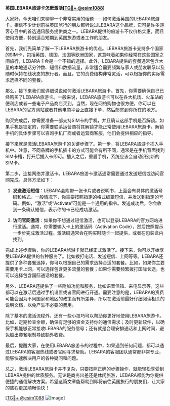**英国LEBARA旅游卡怎麽激活[[TG💪+ @esim1088](https://t.me/s/esim1088)]**

大家好，今天咱们来聊聊一个非常实用的话题——如何激活英国的LEBARA旅游卡。相信不少计划前往英国旅行的朋友都听说过LEBARA这个品牌，它可是许多游客心目中的首选通讯服务提供商之一。LEBARA提供的旅游卡不仅价格实惠，而且使用方便，特别适合短期到英国旅游或者工作的朋友。

首先，我们先简单了解一下LEBARA旅游卡的优点。LEBARA旅游卡支持多个国家的SIM卡，包括英国、德国、法国等欧洲国家，这意味着如果你经常在这些国家之间旅行，LEBARA卡会是一个不错的选择。此外，LEBARA提供的套餐通常包含大量的本地通话分钟数、短信和数据流量，非常适合需要频繁与家人或朋友联系以及随时保持在线状态的旅行者。而且，它的资费结构非常灵活，可以根据你的实际需求选择不同的套餐。

那么，接下来我们就详细说说如何激活LEBARA旅游卡。首先，你需要确保自己已经购买了LEBARA旅游卡。一般来说，LEBARA旅游卡可以在各大机场、火车站的便利店或者一些电子产品商店买到。当然，现在网络购物也很方便，你可以在LEBARA的官方网站或者其他电商平台上直接下单，然后邮寄到你所在的地方。

购买完成后，你需要准备一部支持SIM卡的手机，并且确认这部手机是否解锁。如果手机是锁定的，你需要联系运营商将其解锁才能正常使用LEBARA旅游卡。解锁手机的具体步骤可以咨询手机厂商或者运营商客服，他们会提供相应的指导。

接下来就是激活LEBARA旅游卡的关键步骤了。第一步，将LEBARA旅游卡插入手机中。注意，不同品牌的手机插卡的方式可能会有所不同，通常是在手机背面找到SIM卡槽，打开后插入卡即可。插入之后，重启手机，系统应该会自动识别新的SIM卡。

第二步，连接网络并激活卡。LEBARA旅游卡激活通常需要通过发送短信或访问官网完成。具体方法如下：

1. **发送激活短信**：LEBARA会附带一张卡片或者说明书，上面会有具体的激活号码和格式。一般情况下，你需要按照指定的格式编辑短信，并发送到指定的号码。例如，“激活”或“Activate”可能是一个通用的指令。发送成功后，你会收到一条确认短信，表示你的卡已经成功激活。

2. **访问官网激活**：如果你不想通过短信激活，也可以登录LEBARA的官方网站进行激活。通常，你需要输入卡上的激活码（Activation Code），然后按照提示一步步完成激活过程。激活码通常会在购买时随卡一起提供，或者在包装盒内找到。

完成上述步骤后，你的LEBARA旅游卡就已经正式激活了。接下来，你可以开始享受LEBARA提供的各种服务了。比如拨打电话、发送短信、上网等等。LEBARA还提供了多种套餐选择，你可以根据自己的需求选择合适的套餐。比如，如果你主要需要用卡上网，可以选择包含更多流量的套餐；如果你需要频繁拨打国际长途，也可以选择包含国际通话的套餐。

另外，LEBARA还提供了一些附加功能和服务，比如语音信箱、来电显示等，这些都可以在激活后通过手机设置或者官网进行开通。需要注意的是，LEBARA的资费可能会因为不同国家和地区的政策而有所差异，所以在激活前最好仔细阅读相关的说明文档，以免产生不必要的费用。

除了基本的激活流程外，还有一些小技巧可以帮助你更好地使用LEBARA旅游卡。比如，定期检查余额，确保有足够的资金支持你的通信需求；及时更新软件，以确保手机能够正常接收LEBARA的服务信号；还有就是合理安排通话和上网时间，避免超出套餐限制导致额外收费。

最后，提醒大家，在使用LEBARA旅游卡的过程中，如果遇到任何问题，都可以通过LEBARA的客服热线或者官网寻求帮助。LEBARA的客服团队通常都非常专业，能够快速解决用户的各种疑问和问题。

总之，激活LEBARA旅游卡并不复杂，只要按照正确的步骤操作，就能轻松享受到LEBARA提供的优质服务。无论是商务出差还是休闲旅游，LEBARA都能为你提供便捷的通信解决方案。希望这篇文章能帮助到即将前往英国旅行的朋友们，让大家的旅程更加顺畅愉快！

[[TG💪+ @esim1088](https://t.me/s/esim1088) ![Image](https://i.postimg.cc/4NQfJmqS/Snipaste-2025-05-13-00-14-12.png)]